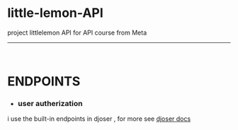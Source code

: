 # little-lemon-API
project littlelemon API for API course from Meta


<hr>
<br>

# ENDPOINTS

- ### user autherization
i use the built-in endpoints in djoser , for more see [djoser docs](https://djoser.readthedocs.io/en/latest/)
